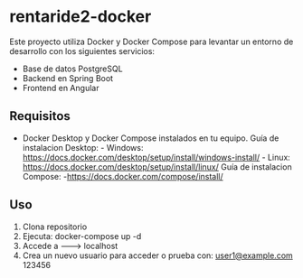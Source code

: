 # rentaride2-docker

Este proyecto utiliza Docker y Docker Compose para levantar un entorno de desarrollo con los siguientes servicios:

- Base de datos PostgreSQL
- Backend en Spring Boot
- Frontend en Angular

## Requisitos

- Docker Desktop y Docker Compose instalados en tu equipo.
        Guía de instalacion Desktop: 
            - Windows:  https://docs.docker.com/desktop/setup/install/windows-install/
            - Linux:    https://docs.docker.com/desktop/setup/install/linux/
        Guía de instalacion Compose: 
            -https://docs.docker.com/compose/install/
            
## Uso

1. Clona repositorio
2. Ejecuta: docker-compose up -d
3. Accede a ---> localhost
4. Crea un nuevo usuario para acceder o prueba con:
         user1@example.com      123456
